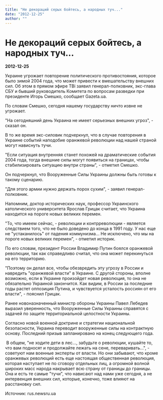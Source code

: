 ```yaml
---
title: "Не декораций серых бойтесь, а народных туч..."
date: "2012-12-25"
author: ""
---
```


# Не декораций серых бойтесь, а народных туч...

**2012-12-25** 

Украине угрожает повторение политического противостояния, которое было зимой 2004 года, что может привести к вмешательству внешних сил. Об этом в прямом эфире ТВi заявил генерал-полковник, экс-глава СБУ и бывший руководитель Комитета по вопросам разведки при президенте Игорь Смешко, сообщает Gazeta.ua. 



 По словам Смешко, сегодня нашему государству ничто извне не угрожает. 



 "На сегодняшний день Украина не имеет серьезных внешних угроз", - сказал он. 



 В то же время экс-силовик подчеркнул, что в случае повторения в Украине событий наподобие оранжевой революции над нашей страной могут нависнуть тучи. 



 "Если ситуация внутренняя станет похожей на драматические события 2004 года, тогда внешние силы могут появиться на границах, чтобы стабилизировать ситуацию внутри страны", - отметил Смешко. 



 Он подчеркнул, что Вооруженные Силы Украины должны быть готовы к такому сценарию. 



 "Для этого армии нужно держать порох сухим", - заявил генерал-полковник. 



 Напомним, доктор исторических наук, профессор Украинского католического университета Ярослав Грицак считает, что Украина находится на пороге новых великих перемен. 



 "То, что имеем сейчас, - революции и контрреволюции - является следствием того, что не было доведено до конца в 1991 году. У нас еще не "устаканилось" от падения коммунизма... Не исключено, что мы на пороге новых великих перемен", - отметил историк. 



 По его словам, президент России Владимир Путин боялся оранжевой революции, так как справедливо считал, что она может перекинуться на его территорию. 



 "Поэтому он делал все, чтобы обезвредить эту угрозу в России и навредить "оранжевой власти" в Украине. С другой стороны, вполне возможно, если в Украине произойдет новая революция, то она не обязательно Украиной закончится. Как видим, в России за последние годы растет оппозиция Путина, и чувствуется усталость россиян от его власти", - пояснил Грицак. 



 Ранее новоназначенный министр обороны Украины  Павел Лебедев выразил уверенность, что Вооруженные Силы Украины справятся с задачей по защите территориальной целостности Украины. 

Согласно новой военной доктрине и стратегии национальной безопасности, Украина переводит вооруженные силы на контрактную основу. Последний призыв запланировано на конец следующего года.

 В общем, "не ходите дети в лес..., забудьте о революции, кушайте то, что вам подносят и продолжайте лежать на сене, переваривать...", - советуют нам военные эксперты от власти. Но они забывают, что кроме оранжевых революций есть еще настоящая общественная революция, которая наступает не по сговору отдельных лиц, а огромной волной широких масс народа накрывает всю страну от границы до границы. Она и есть те самые "тучи", что нависают над нами уже сегодня, а не интервенция внешних сил, которые, конечно, тоже влияют на расстановку сил.

Источник: rus.newsru.ua